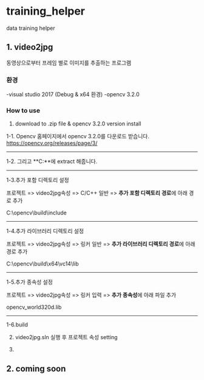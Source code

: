 # training_helper
data training helper

## 1. video2jpg
동영상으로부터 프레임 별로 이미지를 추출하는 프로그램

### 환경
-visual studio 2017 (Debug & x64 환경)
-opencv 3.2.0

### How to use

1. download to .zip file & opencv 3.2.0 version install 

1-1. Opencv 홈페이지에서 opencv 3.2.0를 다운로드 받습니다. 
https://opencv.org/releases/page/3/
*****

1-2. 그리고 **C:\**에 extract 해줍니다.
*****

1-3.추가 포함 디렉토리 설정

프로젝트 => video2jpg속성 => C/C++ 일반 => **추가 포함 디렉토리 경로**에 아래 경로 추가

C:\opencv\build\include
*****

1-4.추가 라이브러리 디렉토리 설정

프로젝트 => video2jpg속성 => 링커 일반 => **추가 라이브러리 디렉토리 경로**에 아래 경로 추가

C:\opencv\build\x64\vc14\lib
*****

1-5.추가 종속성 설정

프로젝트 => video2jpg속성 => 링커 입력 => **추가 종속성**에 아래 파일 추가

opencv_world320d.lib
*****

1-6.build



2. video2jpg.sln 실행 후 프로젝트 속성 setting

3.


## 2. coming soon

